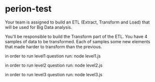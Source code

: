 # perion-test

Your team is assigned to build an ETL (Extract, Transform and Load) that will be used for Big Data analysis.

You'll be responsible to build the Transform part of the ETL. You have 4 samples of data to be transformed. Each of samples some new elements that made harder to transform than the previous.

in order to run level1 question run:
node level1.js

in order to run level2 question run:
node level2.js

in order to run level3 question run:
node level3.js
